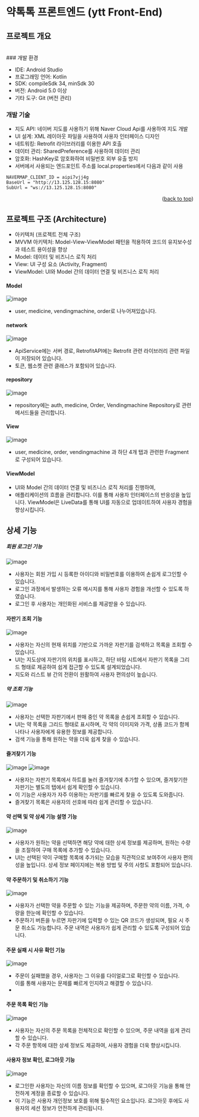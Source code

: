 # 약톡톡 프론트엔드 (ytt Front-End)

<!-- ABOUT THE PROJECT -->
## 프로젝트 개요
<br>
### 개발 환경
<br>

- IDE: Android Studio
- 프로그래밍 언어: Kotlin
- SDK: compileSdk 34, minSdk 30
- 버전: Android 5.0 이상
- 기타 도구: Git (버전 관리)
 


### 개발 기술

- 지도 API: 네이버 지도를 사용하기 위해 Naver Cloud Api를 사용하여 지도 개발
- UI 설계: XML 레이아웃 파일을 사용하여 사용자 인터페이스 디자인
- 네트워킹: Retrofit 라이브러리를 이용한 API 호출
- 데이터 관리: SharedPreference를 사용하여 데이터 관리
- 암호화: HashKey로 암호화하여 비밀번호 외부 유출 방지
- 서버에서 사용되는 엔드포인트 주소를 local.properties에서 다음과 같이 사용
```
NAVERMAP_CLIENT_ID = aipi7vjj4g
BaseUrl = "http://13.125.128.15:8080"
SubUrl = "ws://13.125.128.15:8080"
```
<p align="right">(<a href="#프로젝트-개요">back to top</a>)</p>

## 프로젝트 구조 (Architecture)
- 아키텍처 (프로젝트 전체 구조)
- MVVM 아키텍처: Model-View-ViewModel 패턴을 적용하여 코드의 유지보수성과 테스트 용이성을 향상
- Model: 데이터 및 비즈니스 로직 처리
- View: UI 구성 요소 (Activity, Fragment)
- ViewModel: UI와 Model 간의 데이터 연결 및 비즈니스 로직 처리

#### Model
![image](https://github.com/user-attachments/assets/c6886721-c1b0-4e91-9859-ffd60df6b158)
- user, medicine, vendingmachine, order로 나누어져있습니다.
#### network
![image](https://github.com/user-attachments/assets/ce91867b-d9fc-44c1-ab6e-0df281f43d83)
- ApiService에는 서버 경로, RetrofitAPI에는 Retrofit 관련 라이브러리 관련 파일이 저장되어 있습니다.
- 토큰, 웹소켓 관련 클래스가 포함되어 있습니다.

#### repository
![image](https://github.com/user-attachments/assets/756bd6c5-f9da-4cc2-8180-91b672959aa2)
- repository에는 auth, medicine, Order, Vendingmachine Repository로 관련 메서드들을 관리합니다.

#### View
![image](https://github.com/user-attachments/assets/3ca8dd91-915a-478a-aea5-91764b6ee56a)
- user, medicine, order, vendingmachine 과 하단 4개 탭과 관련한 Fragment로 구성되어 있습니다.

#### ViewModel

- UI와 Model 간의 데이터 연결 및 비즈니스 로직 처리를 진행하여, 
- 애플리케이션의 흐름을 관리합니다. 이를 통해 사용자 인터페이스의 반응성을 높입니다. ViewModel은 LiveData를 통해 UI를 자동으로 업데이트하여 사용자 경험을 향상시킵니다.


## 상세 기능

##### 회원 로그인 기능

![image](https://github.com/user-attachments/assets/fb0830c7-c9a9-4161-8b3d-296d5f5e9dc1)

- 사용자는 회원 가입 시 등록한 아이디와 비밀번호를 이용하여 손쉽게 로그인할 수 있습니다.
- 로그인 과정에서 발생하는 오류 메시지를 통해 사용자 경험을 개선할 수 있도록 하였습니다.
- 로그인 후 사용자는 개인화된 서비스를 제공받을 수 있습니다.

#### 자판기 조회 기능

![image](https://github.com/user-attachments/assets/f4c2dfa7-ea9e-4413-9622-803e409e1a9d)

- 사용자는 자신의 현재 위치를 기반으로 가까운 자판기를 검색하고 목록을 조회할 수 있습니다.
- UI는 지도상에 자판기의 위치를 표시하고, 하단 바텀 시트에서 자판기 목록을 그리드 형태로 제공하여 쉽게 접근할 수 있도록 설계되었습니다. 
- 지도와 리스트 뷰 간의 전환이 원활하여 사용자 편의성이 높습니다.


##### 약 조회 기능

![image](https://github.com/user-attachments/assets/10b06f97-9cb1-43ad-9883-8f580f31443d)

- 사용자는 선택한 자판기에서 판매 중인 약 목록을 손쉽게 조회할 수 있습니다.
- UI는 약 목록을 그리드 형태로 표시하며, 각 약의 이미지와 가격, 상품 코드가 함께 나타나 사용자에게 유용한 정보를 제공합니다. 
- 검색 기능을 통해 원하는 약을 더욱 쉽게 찾을 수 있습니다.

#### 즐겨찾기 기능
![image](https://github.com/user-attachments/assets/67814b99-8b01-4bd3-a2e4-9f4fce276512)
![image](https://github.com/user-attachments/assets/b2536a5c-9b53-47b1-b803-6f80fce09fd8)

- 사용자는 자판기 목록에서 하트를 눌러 즐겨찾기에 추가할 수 있으며, 즐겨찾기한 자판기는 별도의 탭에서 쉽게 확인할 수 있습니다.
- 이 기능은 사용자가 자주 이용하는 자판기를 빠르게 찾을 수 있도록 도와줍니다.
- 즐겨찾기 목록은 사용자의 선호에 따라 쉽게 관리할 수 있습니다.


#### 약 선택 및 약 상세 기능 설명 기능

![image](https://github.com/user-attachments/assets/1ef2417a-f9b4-4f72-a807-4cf9bbb97612)
- 사용자가 원하는 약을 선택하면 해당 약에 대한 상세 정보를 제공하며, 원하는 수량을 조절하여 구매 목록에 추가할 수 있습니다.
- UI는 선택된 약이 구매할 목록에 추가되는 모습을 직관적으로 보여주어 사용자 편의성을 높입니다. 상세 정보 페이지에는 복용 방법 및 주의 사항도 포함되어 있습니다.

#### 약 주문하기 및 취소하기 기능

![image](https://github.com/user-attachments/assets/193652aa-bb4d-4901-88cd-39955200bf69)
- 사용자가 선택한 약을 주문할 수 있는 기능을 제공하며, 주문한 약의 이름, 가격, 수량을 한눈에 확인할 수 있습니다.
- 주문하기 버튼을 누르면 자판기에 입력할 수 있는 QR 코드가 생성되며, 필요 시 주문 취소도 가능합니다. 주문 내역은 사용자가 쉽게 관리할 수 있도록 구성되어 있습니다.

#### 주문 실패 시 사유 확인 기능
![image](https://github.com/user-attachments/assets/6c61b66a-f923-4ebb-a10c-706fdcf52327)
- 주문이 실패했을 경우, 사용자는 그 이유를 다이얼로그로 확인할 수 있습니다.   
이를 통해 사용자는 문제를 빠르게 인지하고 해결할 수 있습니다.
- 
#### 주문 목록 확인 기능

![image](https://github.com/user-attachments/assets/61ab7178-897b-40bc-8c3f-2782fb40b7e2)
- 사용자는 자신의 주문 목록을 전체적으로 확인할 수 있으며, 주문 내역을 쉽게 관리할 수 있습니다.
- 각 주문 항목에 대한 상세 정보도 제공하여, 사용자 경험을 더욱 향상시킵니다.


#### 사용자 정보 확인, 로그아웃 기능

![image](https://github.com/user-attachments/assets/904fd24a-b5fc-4f0c-9556-5599ab95de77)
- 로그인한 사용자는 자신의 이름 정보를 확인할 수 있으며, 로그아웃 기능을 통해 안전하게 계정을 종료할 수 있습니다.
- 이 기능은 사용자 개인정보 보호를 위해 필수적인 요소입니다. 로그아웃 후에도 사용자의 세션 정보가 안전하게 관리됩니다.
